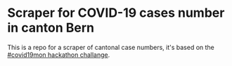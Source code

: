 Scraper for COVID-19 cases number in canton Bern
=================================================

This is a repo for a scraper of cantonal case numbers, it's based on the [#covid19mon hackathon challange](https://db.schoolofdata.ch/project/73).


